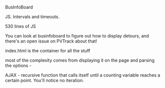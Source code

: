 BusInfoBoard

JS. Intervals and timeouts.

530 lines of JS

You can look at businfoboard to figure out how to display detours, and there's an
open issue on PVTrack about that!

index.html is the container for all the stuff

most of the complexity comes from displaying it on the page 
and parsing the options -

AJAX - recursive function that calls itself until a counting variable
reaches a certain point. You'll notice no iteration.
